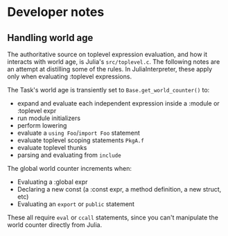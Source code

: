 # Developer notes

## Handling world age

The authoritative source on toplevel expression evaluation, and how it interacts with world age, is Julia's `src/toplevel.c`.
The following notes are an attempt at distilling some of the rules. In JuliaInterpreter, these apply only
when evaluating :toplevel expressions.

The Task's world age is transiently set to `Base.get_world_counter()` to:

- expand and evaluate each independent expression inside a :module or :toplevel expr
- run module initializers
- perform lowering
- evaluate a `using Foo`/`import Foo` statement
- evaluate toplevel scoping statements `PkgA.f`
- evaluate toplevel thunks
- parsing and evaluating from `include`

The global world counter increments when:

- Evaluating a :global expr
- Declaring a new const (a :const expr, a method definition, a new struct, etc)
- Evaluating an `export` or `public` statement

These all require `eval` or `ccall` statements, since you can't manipulate the world counter directly from Julia.
